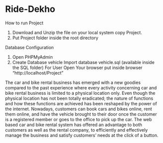 # Ride-Dekho

How to run Project
1. Download and Unzip the file on your local system copy Project.
2. Put Project folder inside the root directory


Database Configuration

1. Open PHPMyAdmin
2. Create Database vehicle
Import database vehicle.sql (available inside the SQL folder)
For User
Open Your browser put inside browser “http://localhost/Project”

The car and bike rental business has emerged with a new goodies compared to the past experience
where every activity concerning car and bike rental business is limited to a physical location only.
Even though the physical location has not been totally eradicated;
the nature of functions and how these functions are achieved has been reshaped by the power of the internet.
Nowadays, customers can book cars and bikes online, rent them online, 
and have the vehicle brought to their door once the customer is a registered member or goes to the office to pick up the car. 
The web based car and bike rental system has offered an advantage to both customers as well as the rental company,
to efficiently and effectively manage the business and satisfy customers’ needs at the click of a button. 
